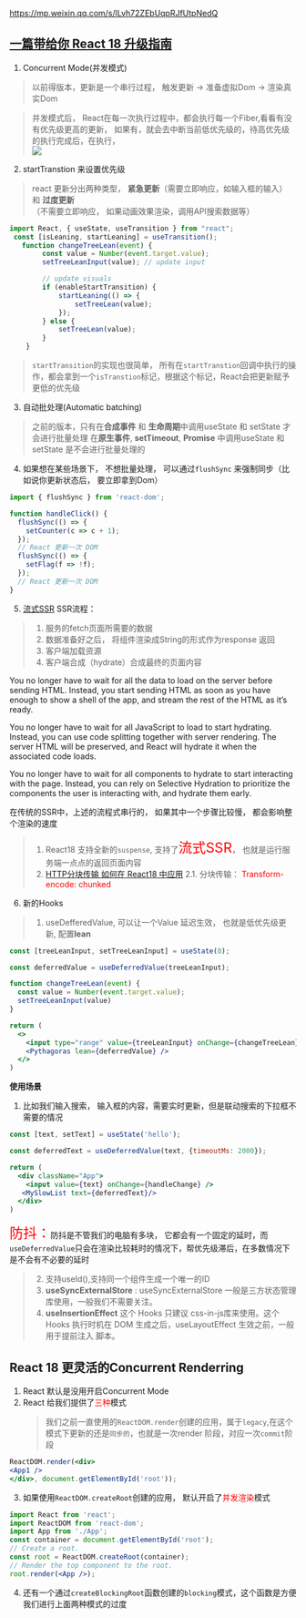 https://mp.weixin.qq.com/s/lLvh72ZEbUqpRJfUtpNedQ

## [一篇带给你 React 18 升级指南](https://developer.51cto.com/article/704772.html)
1. Concurrent Mode(并发模式)
> 以前得版本，更新是一个串行过程， 触发更新 -> 准备虚拟Dom -> 渲染真实Dom

> 并发模式后， React在每一次执行过程中，都会执行每一个Fiber,看看有没有优先级更高的更新，
如果有，就会去中断当前低优先级的，待高优先级的执行完成后，在执行，  
![](https://mmbiz.qpic.cn/mmbiz_jpg/Zf3Qju4se7th3ARn1mIdpyJHFfmxnZD7ABeamZ9VnN6K5Wsq4YdzT5VGQjKmZlIP9UgNSvWs6bv6jCUiaGJOauA/640?wx_fmt=jpeg&wxfrom=5&wx_lazy=1&wx_co=1)

2. startTranstion 来设置优先级
> react 更新分出两种类型， **紧急更新**（需要立即响应，如输入框的输入） 和 **过度更新**（不需要立即响应， 如果动画效果渲染，调用API搜索数据等）
```jsx
import React, { useState, useTransition } from "react";
 const [isLeaning, startLeaning] = useTransition();
   function changeTreeLean(event) {
        const value = Number(event.target.value);
        setTreeLeanInput(value); // update input

        // update visuals
        if (enableStartTransition) {
            startLeaning(() => {
                setTreeLean(value);
            });
        } else {
            setTreeLean(value);
        }
    }
```
> `startTransition`的实现也很简单， 所有在`startTranstion`回调中执行的操作，都会拿到一个`isTranstion`标记，根据这个标记，React会把更新赋予更低的优先级
> 
3. 自动批处理(Automatic batching)
> 之前的版本，只有在**合成事件** 和 **生命周期**中调用useState 和 setState 才会进行批量处理
> 在**原生事件**, **setTimeout**, **Promise** 中调用useState 和 setState 是不会进行批量处理的

4. 如果想在某些场景下， 不想批量处理， 可以通过`flushSync` 来强制同步（比如说你更新状态后， 要立即拿到Dom）
```jsx
import { flushSync } from 'react-dom';

function handleClick() {
  flushSync(() => {
    setCounter(c => c + 1);
  });
  // React 更新一次 DOM
  flushSync(() => {
    setFlag(f => !f);
  });
  // React 更新一次 DOM
}
```

5. [流式SSR](https://github.com/reactwg/react-18/discussions/37)
SSR流程：
> 1. 服务的fetch页面所需要的数据
> 2. 数据准备好之后， 将组件渲染成String的形式作为response 返回
> 3. 客户端加载资源
> 4. 客户端合成（hydrate）合成最终的页面内容

You no longer have to wait for all the data to load on the server before sending HTML. Instead, you start sending HTML as soon as you have enough to show a shell of the app, and stream the rest of the HTML as it’s ready.

You no longer have to wait for all JavaScript to load to start hydrating. Instead, you can use code splitting together with server rendering. The server HTML will be preserved, and React will hydrate it when the associated code loads.

You no longer have to wait for all components to hydrate to start interacting with the page. Instead, you can rely on Selective Hydration to prioritize the components the user is interacting with, and hydrate them early.

在传统的SSR中，上述的流程式串行的， 如果其中一个步骤比较慢， 都会影响整个渲染的速度
> 1. React18 支持全新的`suspense`, 支持了<font size=5 color="red">流式SSR</font>， 也就是运行服务端一点点的返回页面内容
> 2. [HTTP分块传输 如何在 React18 中应用](https://mp.weixin.qq.com/s/1QZ37jf_6av1i_ESTPvfaQ)
> 2.1. 分块传输： <font color=red>Transform-encode: chunked</font>

6. 新的Hooks
> 1. useDefferedValue, 可以让一个Value 延迟生效， 也就是低优先级更新, 配置**lean**
```jsx
const [treeLeanInput, setTreeLeanInput] = useState(0);

const deferredValue = useDeferredValue(treeLeanInput);

function changeTreeLean(event) {
  const value = Number(event.target.value);
  setTreeLeanInput(value)
}

return (
  <>
    <input type="range" value={treeLeanInput} onChange={changeTreeLean} />
    <Pythagoras lean={deferredValue} />
  </>
)
```
**使用场景**
1. 比如我们输入搜索， 输入框的内容，需要实时更新，但是联动搜索的下拉框不需要的情况
```jsx
const [text, setText] = useState('hello');

const deferredText = useDeferredValue(text, {timeoutMs: 2000});

return (
  <div className="App">
    <input value={text} onChange={handleChange} />
   <MySlowList text={deferredText}/>
  </div>
)
```
<font size=5 color="red">防抖：</font>防抖是不管我们的电脑有多块， 它都会有一个固定的延时，而`useDeferredValue`只会在渲染比较耗时的情况下，帮优先级滞后，在多数情况下是不会有不必要的延时


> 2. 支持useId(),支持同一个组件生成一个唯一的ID
> 3. **useSyncExternalStore** : useSyncExternalStore 一般是三方状态管理库使用，一般我们不需要关注。
> 4. **useInsertionEffect** 这个 Hooks 只建议 css-in-js库来使用。这个 Hooks 执行时机在 DOM 生成之后，useLayoutEffect 生效之前，一般用于提前注入 脚本。


## React 18 更灵活的Concurrent Renderring

1. React 默认是没用开启Concurrent Mode 
2. React 给我们提供了<font color="red">三种</font>模式
   > 我们之前一直使用的`ReactDOM.render`创建的应用，属于`legacy`,在这个模式下更新的还是`同步的`，也就是一次render 阶段，对应一次`commit`阶段
  ```jsx
  ReactDOM.render(<div>
  <App1 />
</div>, document.getElementById('root'));
  ```
3. 如果使用`ReactDOM.createRoot`创建的应用， 默认开启了<font color="red">并发渲染</font>模式
```jsx
import React from 'react';
import ReactDOM from 'react-dom';
import App from './App';
const container = document.getElementById('root');
// Create a root.
const root = ReactDOM.createRoot(container);
// Render the top component to the root.
root.render(<App />);
```
4. 还有一个通过`createBlockingRoot`函数创建的`blocking`模式，这个函数是方便我们进行上面两种模式的过度